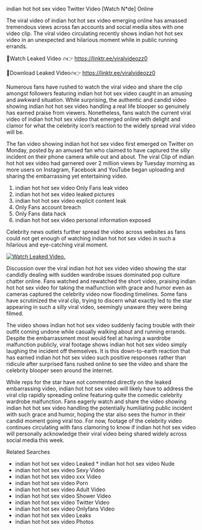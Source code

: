 ﻿indian hot hot sex video Twitter Video [Watch N*de] Online

The viral video of ﻿indian hot hot sex video emerging online has amassed tremendous views across fan accounts and social media sites with one video clip. The viral video circulating recently shows ﻿indian hot hot sex video in an unexpected and hilarious moment while in public running errands. 

🔴Watch Leaked Video 🔥👉  https://linktr.ee/viralvideozz0 

🔴Download Leaked Video🔥👉  https://linktr.ee/viralvideozz0 

Numerous fans have rushed to watch the viral video and share the clip amongst followers featuring ﻿indian hot hot sex video caught in an amusing and awkward situation. While surprising, the authentic and candid video showing ﻿indian hot hot sex video handling a real life blooper so genuinely has earned praise from viewers. Nonetheless, fans watch the current viral video of ﻿indian hot hot sex video that emerged online with delight and clamor for what the celebrity icon’s reaction to the widely spread viral video will be.

The fan video showing ﻿indian hot hot sex video first emerged on Twitter on Monday, posted by an amused fan who claimed to have captured the silly incident on their phone camera while out and about. The viral Clip of ﻿indian hot hot sex video had garnered over 2 million views by Tuesday morning as more users on Instagram, Facebook and YouTube began uploading and sharing the embarrassing yet entertaining video. 

1. ﻿indian hot hot sex video Only Fans leak video
2. ﻿indian hot hot sex video leaked pictures
3. ﻿indian hot hot sex video explicit content leak
4. Only Fans account breach
5. Only Fans data hack
6. ﻿indian hot hot sex video personal information exposed

Celebrity news outlets further spread the video across websites as fans could not get enough of watching ﻿indian hot hot sex video in such a hilarious and eye-catching viral moment. 

[![Watch Leaked Video.](https://miro.medium.com/v2/resize:fit:828/format:webp/1*cilzJN44JGOrTw9NJCrNHA.gif "Watch Leaked Video")](https://linktr.ee/viralvideozz0)

Discussion over the viral ﻿indian hot hot sex video video showing the star candidly dealing with sudden wardrobe issues dominated pop culture chatter online. Fans watched and rewatched the short video, praising ﻿indian hot hot sex video for taking the malfunction with grace and humor even as cameras captured the celebrity video now flooding timelines. Some fans have scrutinized the viral clip, trying to discern what exactly led to the star appearing in such a silly viral video, seemingly unaware they were being filmed.

The video shows ﻿indian hot hot sex video suddenly facing trouble with their outfit coming undone while casually walking about and running errands. Despite the embarrassment most would feel at having a wardrobe malfunction publicly, viral footage shows ﻿indian hot hot sex video simply laughing the incident off themselves. It is this down-to-earth reaction that has earned ﻿indian hot hot sex video such positive responses rather than ridicule after surprised fans rushed online to see the video and share the celebrity blooper seen around the internet.  

While reps for the star have not commented directly on the leaked embarrassing video, ﻿indian hot hot sex video will likely have to address the viral clip rapidly spreading online featuring quite the comedic celebrity wardrobe malfunction. Fans eagerly watch and share the video showing ﻿indian hot hot sex video handling the potentially humiliating public incident with such grace and humor, hoping the star also sees the humor in their candid moment going viral too. For now, footage of the celebrity video continues circulating with fans clamoring to know if ﻿indian hot hot sex video will personally acknowledge their viral video being shared widely across social media this week.

Related Searches
* ﻿indian hot hot sex video Leaked
﻿* indian hot hot sex video Nude
* ﻿indian hot hot sex video Sexy Video
* ﻿indian hot hot sex video xxx Video
* ﻿indian hot hot sex video Porn
* ﻿indian hot hot sex video Adult Video
* ﻿indian hot hot sex video Shower Video
* ﻿indian hot hot sex video Twitter Video
* ﻿indian hot hot sex video Onlyfans Video
* ﻿indian hot hot sex video Leaks
* ﻿indian hot hot sex video Photos